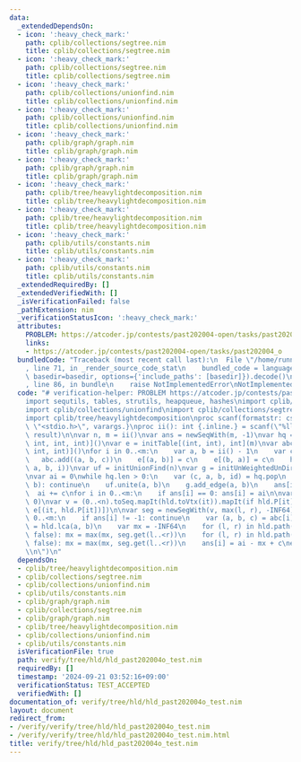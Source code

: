 ```yaml
---
data:
  _extendedDependsOn:
  - icon: ':heavy_check_mark:'
    path: cplib/collections/segtree.nim
    title: cplib/collections/segtree.nim
  - icon: ':heavy_check_mark:'
    path: cplib/collections/segtree.nim
    title: cplib/collections/segtree.nim
  - icon: ':heavy_check_mark:'
    path: cplib/collections/unionfind.nim
    title: cplib/collections/unionfind.nim
  - icon: ':heavy_check_mark:'
    path: cplib/collections/unionfind.nim
    title: cplib/collections/unionfind.nim
  - icon: ':heavy_check_mark:'
    path: cplib/graph/graph.nim
    title: cplib/graph/graph.nim
  - icon: ':heavy_check_mark:'
    path: cplib/graph/graph.nim
    title: cplib/graph/graph.nim
  - icon: ':heavy_check_mark:'
    path: cplib/tree/heavylightdecomposition.nim
    title: cplib/tree/heavylightdecomposition.nim
  - icon: ':heavy_check_mark:'
    path: cplib/tree/heavylightdecomposition.nim
    title: cplib/tree/heavylightdecomposition.nim
  - icon: ':heavy_check_mark:'
    path: cplib/utils/constants.nim
    title: cplib/utils/constants.nim
  - icon: ':heavy_check_mark:'
    path: cplib/utils/constants.nim
    title: cplib/utils/constants.nim
  _extendedRequiredBy: []
  _extendedVerifiedWith: []
  _isVerificationFailed: false
  _pathExtension: nim
  _verificationStatusIcon: ':heavy_check_mark:'
  attributes:
    PROBLEM: https://atcoder.jp/contests/past202004-open/tasks/past202004_o
    links:
    - https://atcoder.jp/contests/past202004-open/tasks/past202004_o
  bundledCode: "Traceback (most recent call last):\n  File \"/home/runner/.local/lib/python3.10/site-packages/onlinejudge_verify/documentation/build.py\"\
    , line 71, in _render_source_code_stat\n    bundled_code = language.bundle(stat.path,\
    \ basedir=basedir, options={'include_paths': [basedir]}).decode()\n  File \"/home/runner/.local/lib/python3.10/site-packages/onlinejudge_verify/languages/nim.py\"\
    , line 86, in bundle\n    raise NotImplementedError\nNotImplementedError\n"
  code: "# verification-helper: PROBLEM https://atcoder.jp/contests/past202004-open/tasks/past202004_o\n\
    import sequtils, tables, strutils, heapqueue, hashes\nimport cplib/graph/graph\n\
    import cplib/collections/unionfind\nimport cplib/collections/segtree\nimport cplib/utils/constants\n\
    import cplib/tree/heavylightdecomposition\nproc scanf(formatstr: cstring){.header:\
    \ \"<stdio.h>\", varargs.}\nproc ii(): int {.inline.} = scanf(\"%lld\\n\", addr\
    \ result)\n\nvar n, m = ii()\nvar ans = newSeqWith(m, -1)\nvar hq = initHeapQueue[(int,\
    \ int, int, int)]()\nvar e = initTable[(int, int), int](m)\nvar abc = newSeq[(int,\
    \ int, int)]()\nfor i in 0..<m:\n    var a, b = ii() - 1\n    var c = ii()\n \
    \   abc.add((a, b, c))\n    e[(a, b)] = c\n    e[(b, a)] = c\n    hq.push((c,\
    \ a, b, i))\nvar uf = initUnionFind(n)\nvar g = initUnWeightedUnDirectedGraph(n)\n\
    \nvar ai = 0\nwhile hq.len > 0:\n    var (c, a, b, id) = hq.pop\n    if uf.issame(a,\
    \ b): continue\n    uf.unite(a, b)\n    g.add_edge(a, b)\n    ans[id] = 0\n  \
    \  ai += c\nfor i in 0..<m:\n    if ans[i] == 0: ans[i] = ai\n\nvar hld = initHld(g,\
    \ 0)\nvar v = (0..<n).toSeq.mapIt(hld.toVtx(it)).mapIt(if hld.P[it] == -1: 0 else:\
    \ e[(it, hld.P[it])])\n\nvar seg = newSegWith(v, max(l, r), -INF64)\n\nfor i in\
    \ 0..<m:\n    if ans[i] != -1: continue\n    var (a, b, c) = abc[i]\n    var l\
    \ = hld.lca(a, b)\n    var mx = -INF64\n    for (l, r) in hld.path(l, a, false,\
    \ false): mx = max(mx, seg.get(l..<r))\n    for (l, r) in hld.path(l, b, false,\
    \ false): mx = max(mx, seg.get(l..<r))\n    ans[i] = ai - mx + c\necho ans.join(\"\
    \\n\")\n"
  dependsOn:
  - cplib/tree/heavylightdecomposition.nim
  - cplib/collections/segtree.nim
  - cplib/collections/unionfind.nim
  - cplib/utils/constants.nim
  - cplib/graph/graph.nim
  - cplib/collections/segtree.nim
  - cplib/graph/graph.nim
  - cplib/tree/heavylightdecomposition.nim
  - cplib/collections/unionfind.nim
  - cplib/utils/constants.nim
  isVerificationFile: true
  path: verify/tree/hld/hld_past202004o_test.nim
  requiredBy: []
  timestamp: '2024-09-21 03:52:16+09:00'
  verificationStatus: TEST_ACCEPTED
  verifiedWith: []
documentation_of: verify/tree/hld/hld_past202004o_test.nim
layout: document
redirect_from:
- /verify/verify/tree/hld/hld_past202004o_test.nim
- /verify/verify/tree/hld/hld_past202004o_test.nim.html
title: verify/tree/hld/hld_past202004o_test.nim
---
```

